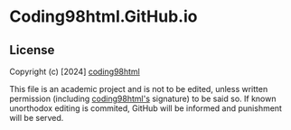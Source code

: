 # Coding98html.GitHub.io

## License
Copyright (c) [2024] [coding98html](github.com/coding98html)

This file is an academic project and is not to be edited, unless written permission (including [coding98html's](github.com/coding98html) signature) to be said so. If known unorthodox editing is commited, GitHub will be informed and punishment will be served.
